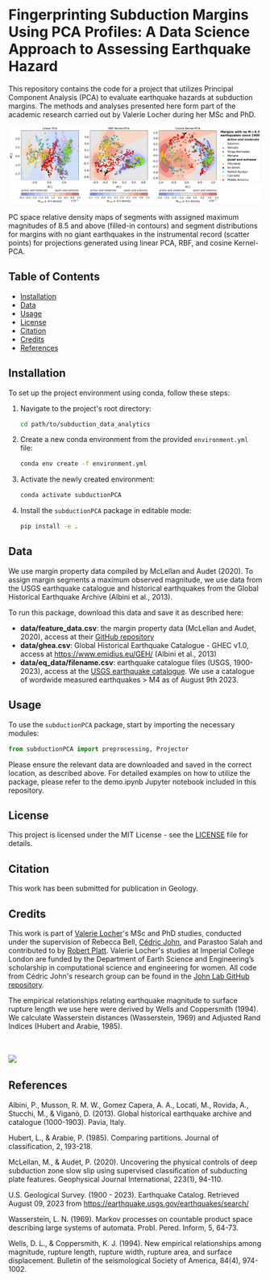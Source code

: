 <!-- #region -->
# Fingerprinting Subduction Margins Using PCA Profiles: A Data Science Approach to Assessing Earthquake Hazard


This repository contains the code for a project that utilizes Principal Component Analysis (PCA) to evaluate earthquake hazards at subduction margins. The methods and analyses presented here form part of the academic research carried out by Valerie Locher during her MSc and PhD.

![alt text](https://github.com/gems-val22/subduction_data_analytics/blob/main/docs/figure_3.png)

PC space relative density maps of segments with assigned maximum magnitudes of 8.5 and above (filled-in contours) and segment distributions for margins with no giant earthquakes in the instrumental record (scatter points) for projections generated using linear PCA, RBF, and cosine Kernel-PCA. 

## Table of Contents
- [Installation](#installation)
- [Data](#data)
- [Usage](#usage)
- [License](#license)
- [Citation](#citation)
- [Credits](#credits)
- [References](#references)


## Installation

To set up the project environment using conda, follow these steps:

1. Navigate to the project's root directory:

    ```bash
    cd path/to/subduction_data_analytics
    ```

2. Create a new conda environment from the provided `environment.yml` file:

    ```bash
    conda env create -f environment.yml
    ```

3. Activate the newly created environment:

    ```bash
    conda activate subductionPCA
    ```

4. Install the `subductionPCA` package in editable mode:

    ```bash
    pip install -e .
    ```


## Data

We use margin property data compiled by McLellan and Audet (2020). To assign margin segments a maximum observed magnitude, we use data from the USGS earthquake catalogue and historical earthquakes from the Global Historical Earthquake Archive (Albini et al., 2013). 

To run this package, download this data and save it as described here:
- **data/feature_data.csv**: the margin property data (McLellan and Audet, 2020), access at their [GitHub repository](https://github.com/morgan-mclellan/GJI-S-19-1081) 
- **data/ghea.csv**: Global Historical Earthquake Catalogue - GHEC v1.0, access at https://www.emidius.eu/GEH/ (Albini et al., 2013)
- **data/eq_data/filename.csv**: earthquake catalogue files (USGS, 1900-2023), access at the [USGS earthquake catalogue](https://earthquake.usgs.gov/earthquakes/search/). We use a catalogue of wordwide measured earthquakes > M4 as of August 9th 2023. 


## Usage

To use the `subductionPCA` package, start by importing the necessary modules:
<!-- #endregion -->

```python
from subductionPCA import preprocessing, Projector
```
<!-- #region -->
Please ensure the relevant data are downloaded and saved in the correct location, as described above. For detailed examples on how to utilize the package, please refer to the demo.ipynb Jupyter notebook included in this repository.

## License

This project is licensed under the MIT License - see the [LICENSE](LICENSE) file for details.


## Citation

This work has been submitted for publication in Geology.


## Credits

This work is part of [Valerie Locher](https://github.com/gems-val22)'s MSc and PhD studies, conducted under the supervision of Rebecca Bell, [Cédric John](https://github.com/cedricmjohn), and Parastoo Salah and contributed to by [Robert Platt](https://github.com/rob-platt). Valerie Locher's studies at Imperial College London are funded by the Department of Earth Science and Engineering’s scholarship in computational science and engineering for women. All code from Cédric John's research group can be found in the [John Lab GitHub repository](https://github.com/johnlab-research).

The empirical relationships relating earthquake magnitude to surface rupture length we use here were derived by Wells and Coppersmith (1994). We calculate Wasserstein distances (Wasserstein, 1969) and Adjusted Rand Indices (Hubert and Arabie, 1985).

<br>
<br>

<a href="https://www.john-lab.org">
<img src="https://www.john-lab.org/wp-content/uploads/2023/01/footer_small_logo.png" style="width:220px">
</a>


## References

Albini, P., Musson, R. M. W., Gomez Capera, A. A., Locati, M., Rovida, A., Stucchi, M., & Viganò, D. (2013). Global historical earthquake archive and catalogue (1000-1903). Pavia, Italy.

Hubert, L., & Arabie, P. (1985). Comparing partitions. Journal of classification, 2, 193-218. 

McLellan, M., & Audet, P. (2020). Uncovering the physical controls of deep subduction zone slow slip using supervised classification of subducting plate features. Geophysical Journal International, 223(1), 94-110. 

U.S. Geological Survey. (1900 - 2023). Earthquake Catalog. Retrieved August 09, 2023 from https://earthquake.usgs.gov/earthquakes/search/

Wasserstein, L. N. (1969). Markov processes on countable product space describing large systems of automata. Probl. Pered. Inform, 5, 64-73.

Wells, D. L., & Coppersmith, K. J. (1994). New empirical relationships among magnitude, rupture length, rupture width, rupture area, and surface displacement. Bulletin of the seismological Society of America, 84(4), 974-1002.
<!-- #endregion -->

```python

```

